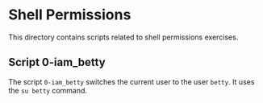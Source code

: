 # Shell Permissions

This directory contains scripts related to shell permissions exercises.

## Script 0-iam_betty
The script `0-iam_betty` switches the current user to the user `betty`. It uses the `su betty` command.

